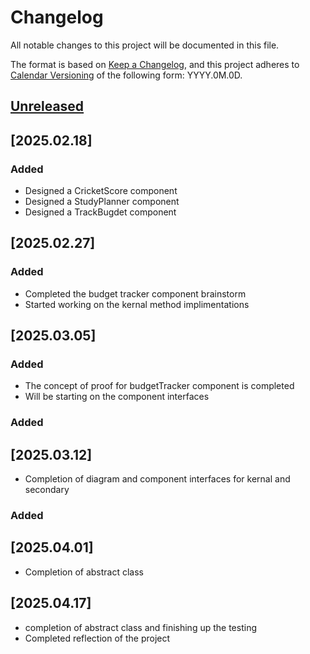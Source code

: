 # Changelog

All notable changes to this project will be documented in this file.

The format is based on [Keep a Changelog](https://keepachangelog.com/en/1.1.0/),
and this project adheres to [Calendar Versioning](https://calver.org/) of
the following form: YYYY.0M.0D.

## [Unreleased]

## [2025.02.18]

### Added

- Designed a CricketScore component
- Designed a StudyPlanner component
- Designed a TrackBugdet component

## [2025.02.27]

### Added

- Completed the budget tracker component brainstorm
- Started working on the kernal method implimentations

## [2025.03.05]

### Added

- The concept of proof for budgetTracker component is completed
- Will be starting on the component interfaces

### Added

## [2025.03.12]

- Completion of diagram and component interfaces for kernal and secondary

### Added

## [2025.04.01]

- Completion of abstract class

## [2025.04.17]

- completion of abstract class and finishing up the testing
- Completed reflection of the project

[unreleased]: https://github.com/jrg94/portfolio-project/compare/v2024.08.07...HEAD
[2024.08.07]: https://github.com/jrg94/portfolio-project/compare/v2024.01.07...v2024.08.07
[2024.01.07]: https://github.com/jrg94/portfolio-project/releases/tag/v2024.01.07
